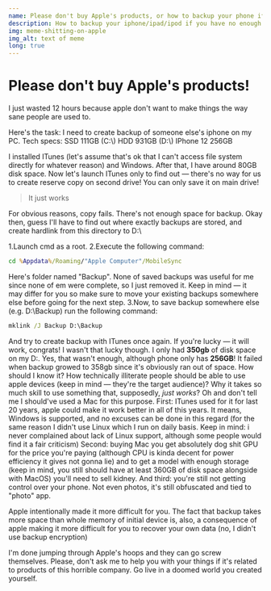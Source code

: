```yaml
---
name: Please don't buy Apple's products, or how to backup your phone if you have no enough disk space on your primary disk.
description: How to backup your iphone/ipad/ipod if you have no enough disk space on main drive
img: meme-shitting-on-apple
img_alt: text of meme
long: true
---
```


# Please don't buy Apple's products!

I just wasted 12 hours because apple don't want to make things the way sane people are used to. 

Here's the task: I need to create backup of someone else's iphone on my PC. Tech specs:
SSD 111GB (C:\\)
HDD 931GB (D:\\)
IPhone 12 256GB

I installed ITunes (let's assume that's ok that I can't access file system directly for whatever reason) and Windows. After that, I have around 80GB disk space. Now let's launch ITunes only to find out — there's no way for us to create reserve copy on second drive! You can only save it on main drive!

> It just works

For obvious reasons, copy fails. There's not enough space for backup.
Okay then, guess I'll have to find out where exactly backups are stored, and create hardlink from this directory to D:\\

1.Launch cmd as a root.
2.Execute the following command:

```bat 
cd %Appdata%/Roaming/"Apple Computer"/MobileSync
```

Here's folder named "Backup". None of saved backups was useful for me since none of em were complete, so I just removed it. Keep in mind — it may differ for you so make sure to move your existing backups somewhere else  before going for the next step. 
3.Now, to save backup somewhere else (e.g. D:\Backup\) run the following command:

```bat
mklink /J Backup D:\Backup
``` 

And try to create backup with ITunes once again.
If you're lucky — it will work, congrats! I wasn't that lucky though. I only had **350gb** of disk space on my D:\. Yes, that wasn't enough, although phone only has **256GB**! It failed when backup growed to 358gb since it's obviously ran out of space. How should I know it? How technically illiterate people should be able to use apple devices (keep in mind — they're the target audience)? Why it takes so much skill to use something that, supposedly, *just works*?
Oh and don't tell me I should've used a Mac for this purpose. First: ITunes used for it for last 20 years, apple could make it work better in all of this years. It means, Windows is supported, and no excuses can be done in this regard (for the same reason I didn't use Linux which I run on daily basis. Keep in mind: i never complained about lack of Linux support, although some people would find it a fair criticism) Second: buying Mac you get absolutely dog shit GPU for the price you're paying (although CPU is kinda decent for power efficiency it gives not gonna lie) and to get a model with enough storage (keep in mind, you still should have at least 360GB of disk space alongside with MacOS) you'll need to sell kidney. And third: you're still not getting control over your phone. Not even photos, it's still obfuscated and tied to "photo" app. 

Apple intentionally made it more difficult for you. The fact that backup takes more space than whole memory of initial device is, also, a consequence of apple making it more difficult for you to recover your own data (no, I didn't use backup encryption) 

I'm done jumping through Apple's hoops and they can go screw themselves. Please, don't ask me to help you with your things if it's related to products of this horrible company. Go live in a doomed world you created yourself.
